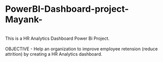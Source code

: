 # PowerBI-Dashboard-project-Mayank-
<br>
This is a HR Analytics Dashboard Power Bi Project. 
<br>
<br>
OBJECTIVE - Help an organization to improve employee retension (reduce attrition) by creating a HR Analytics dashboard.


